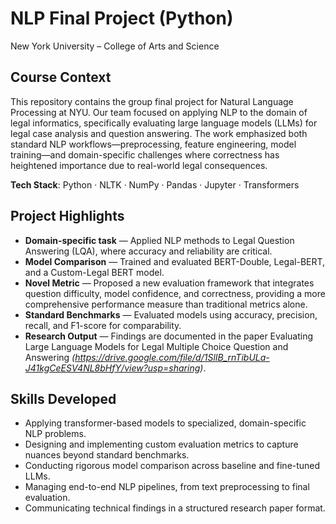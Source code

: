 # NLP Final Project (Python)
New York University – College of Arts and Science
## Course Context
This repository contains the group final project for Natural Language Processing at NYU. Our team focused on applying NLP to the domain of legal informatics, specifically evaluating large language models (LLMs) for legal case analysis and question answering. The work emphasized both standard NLP workflows—preprocessing, feature engineering, model training—and domain-specific challenges where correctness has heightened importance due to real-world legal consequences.

**Tech Stack**: Python · NLTK · NumPy · Pandas · Jupyter · Transformers

## Project Highlights
- **Domain-specific task** — Applied NLP methods to Legal Question Answering (LQA), where accuracy and reliability are critical.
- **Model Comparison** — Trained and evaluated BERT-Double, Legal-BERT, and a Custom-Legal BERT model.
- **Novel Metric** — Proposed a new evaluation framework that integrates question difficulty, model confidence, and correctness, providing a more comprehensive performance measure than traditional metrics alone.
- **Standard Benchmarks** — Evaluated models using accuracy, precision, recall, and F1-score for comparability.
- **Research Output** — Findings are documented in the paper Evaluating Large Language Models for Legal Multiple Choice Question and Answering *(https://drive.google.com/file/d/1SlIB_rnTibULa-J41kgCeESV4NL8bHfY/view?usp=sharing)*.

## Skills Developed
- Applying transformer-based models to specialized, domain-specific NLP problems.
- Designing and implementing custom evaluation metrics to capture nuances beyond standard benchmarks.
- Conducting rigorous model comparison across baseline and fine-tuned LLMs.
- Managing end-to-end NLP pipelines, from text preprocessing to final evaluation.
- Communicating technical findings in a structured research paper format.
